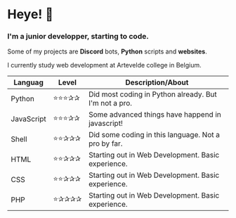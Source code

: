 # Heye! 👋
### I'm a junior developper, starting to code.
Some of my projects are **Discord** bots, **Python** scripts and **websites**.

I currently study web development at Artevelde college in Belgium.

| Languag  |Level    |Description/About|
|----------|---------|-----------------------------|
|Python    |⭐⭐⭐✰✰|Did most coding in Python already. But I'm not a pro.|
|JavaScript|⭐⭐⭐✰✰ |Some advanced things have happend in javascript!|
|Shell     |⭐⭐✰✰✰|Did some coding in this language. Not a pro by far.|
|HTML      |⭐⭐✰✰✰ |Starting out in Web Development. Basic experience.|
|CSS       |⭐⭐✰✰✰ |Starting out in Web Development. Basic experience.|
|PHP       |⭐✰✰✰✰ |Starting out in Web Development. Basic experience.|
